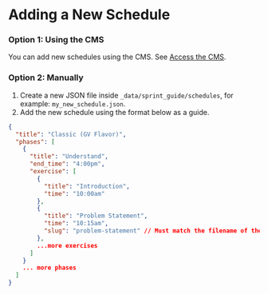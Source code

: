 # Adding a New Schedule

### Option 1: Using the CMS

You can add new schedules using the CMS. See [Access the CMS](https://github.com/thoughtbot/design-sprint-guide#access-the-cms).

### Option 2: Manually

1. Create a new JSON file inside `_data/sprint_guide/schedules`, for example: `my_new_schedule.json`.
2. Add the new schedule using the format below as a guide.

```json
{
  "title": "Classic (GV Flavor)",
  "phases": [
    {
      "title": "Understand",
      "end_time": "4:00pm",
      "exercise": [
        {
          "title": "Introduction",
          "time": "10:00am"
        },
        {
          "title": "Problem Statement",
          "time": "10:15am",
          "slug": "problem-statement" // Must match the filename of the exercise
        },
        ...more exercises
      ]
    }
    ... more phases
  ]
}
```
